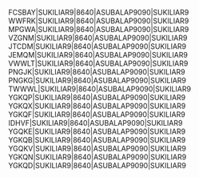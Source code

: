 FCSBAY|SUKILIAR9|8640|ASUBALAP9090|SUKILIAR9
WWFRK|SUKILIAR9|8640|ASUBALAP9090|SUKILIAR9
MPGWA|SUKILIAR9|8640|ASUBALAP9090|SUKILIAR9
VZGNM|SUKILIAR9|8640|ASUBALAP9090|SUKILIAR9
JTCDM|SUKILIAR9|8640|ASUBALAP9090|SUKILIAR9
JEMQM|SUKILIAR9|8640|ASUBALAP9090|SUKILIAR9
VWWLT|SUKILIAR9|8640|ASUBALAP9090|SUKILIAR9
PNGJK|SUKILIAR9|8640|ASUBALAP9090|SUKILIAR9
PNGKG|SUKILIAR9|8640|ASUBALAP9090|SUKILIAR9
TWWWL|SUKILIAR9|8640|ASUBALAP9090|SUKILIAR9
YGKQP|SUKILIAR9|8640|ASUBALAP9090|SUKILIAR9
YGKQX|SUKILIAR9|8640|ASUBALAP9090|SUKILIAR9
YGKQF|SUKILIAR9|8640|ASUBALAP9090|SUKILIAR9
IDHVF|SUKILIAR9|8640|ASUBALAP9090|SUKILIAR9
YGQKE|SUKILIAR9|8640|ASUBALAP9090|SUKILIAR9
YGKQB|SUKILIAR9|8640|ASUBALAP9090|SUKILIAR9
YGQKV|SUKILIAR9|8640|ASUBALAP9090|SUKILIAR9
YGKQN|SUKILIAR9|8640|ASUBALAP9090|SUKILIAR9
YGKQD|SUKILIAR9|8640|ASUBALAP9090|SUKILIAR9
